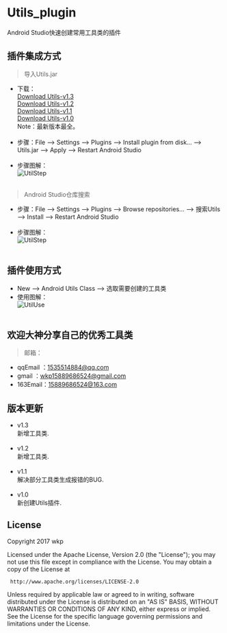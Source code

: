 # Utils_plugin   
Android Studio快速创建常用工具类的插件<br>
## 插件集成方式<br>
> 导入Utils.jar<br>
* 下载：<br/>
<a href="https://raw.githubusercontent.com/wkp111/Utils_plugin/master/Utils.jar">Download Utils-v1.3</a><br/>
<a href="https://d1n3kg4j1bkixe.cloudfront.net/files/9898/37688/Utils.jar?updateId=37688&pluginId=9898">Download Utils-v1.2</a><br/>
<a href="https://d1n3kg4j1bkixe.cloudfront.net/files/9898/37562/Utils.jar?updateId=37562&pluginId=9898">Download Utils-v1.1</a><br/>
<a href="https://d1n3kg4j1bkixe.cloudfront.net/files/9898/37505/Utils.jar?updateId=37505&pluginId=9898">Download Utils-v1.0</a><br/>
Note：最新版本最全。<br/><br/>
* 步骤：File --> Settings --> Plugins --> Install plugin from disk... --> Utils.jar --> Apply --> Restart Android Studio
<br><br>
* 步骤图解：<br>
![UtilStep](https://github.com/wkp111/Utils_plugin/blob/master/utils.gif "步骤图") 
<br><br>
> Android Studio仓库搜索<br>
* 步骤：File --> Settings --> Plugins --> Browse repositories... --> 搜索Utils --> Install --> Restart Android Studio<br><br>
* 步骤图解：<br>
![UtilStep](https://github.com/wkp111/Utils_plugin/blob/master/utils_re.gif "步骤图") <br><br>
## 插件使用方式<br>
* New --> Android Utils Class --> 选取需要创建的工具类<br>
* 使用图解：<br>
![UtilUse](https://github.com/wkp111/Utils_plugin/blob/master/utils_use.gif "使用图") <br><br>
## 欢迎大神分享自己的优秀工具类<br>
> 邮箱：<br>
* qqEmail ：1535514884@qq.com<br>
* gmail   ：wkp15889686524@gmail.com<br>
* 163Email：15889686524@163.com
## 版本更新
* v1.3<br/>
新增工具类.<br/><br/>
* v1.2<br/>
新增工具类.<br/><br/>
* v1.1<br/>
解决部分工具类生成报错的BUG.<br/><br/>
* v1.0<br/>
新创建Utils插件.
## License

   Copyright 2017 wkp

   Licensed under the Apache License, Version 2.0 (the "License");
   you may not use this file except in compliance with the License.
   You may obtain a copy of the License at

     http://www.apache.org/licenses/LICENSE-2.0

   Unless required by applicable law or agreed to in writing, software
   distributed under the License is distributed on an "AS IS" BASIS,
   WITHOUT WARRANTIES OR CONDITIONS OF ANY KIND, either express or implied.
   See the License for the specific language governing permissions and
   limitations under the License.
